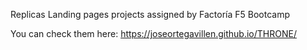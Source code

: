   
Replicas
Landing pages projects assigned by Factoría F5 Bootcamp

You can check them here:  https://joseortegavillen.github.io/THRONE/
